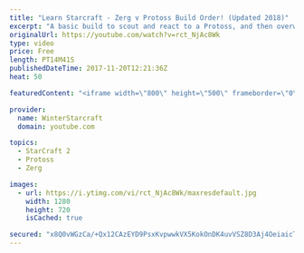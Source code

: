 ```yaml
---
title: "Learn Starcraft - Zerg v Protoss Build Order! (Updated 2018)"
excerpt: "A basic build to scout and react to a Protoss, and then overwhelm them with the swarm! Meant for lower level players looking for direction, not higher level looking for the dankest meta. -- Watch live at https://www.twitch.tv/wintergaming"
originalUrl: https://youtube.com/watch?v=rct_NjAc8Wk
type: video
price: Free
length: PT14M41S
publishedDateTime: 2017-11-20T12:21:36Z
heat: 50

featuredContent: "<iframe width=\"800\" height=\"500\" frameborder=\"0\" src=\"https://www.youtube.com/embed/rct_NjAc8Wk\" allow=\"accelerometer; autoplay; encrypted-media; gyroscope; picture-in-picture\" allowfullscreen></iframe>"

provider:
  name: WinterStarcraft
  domain: youtube.com

topics:
  - StarCraft 2
  - Protoss
  - Zerg

images:
  - url: https://i.ytimg.com/vi/rct_NjAc8Wk/maxresdefault.jpg
    width: 1280
    height: 720
    isCached: true

secured: "x8Q0vWGzCa/+Qx12CAzEYD9PsxKvpwwkVX5KokOnDK4uvVSZ8D3Aj4OeiaicTfSFN6E7ZPgsJ9+H3bIaglvk4FXfFFmxrXXdTqbOJbdGQcHcCaqUXReoFWnXsaoL8Rk4Mc6Z9ZuKn60Ue7aEf4I0/CcfNdemDDF8d4vTBZ+oYZBvTIx5zRG3s3bvtT811g0zFzL2fzwsVFy7JZ6p9zmS04/TrO9QuA38JIv8KgzBQzaiWc6sK3pEL+OqoUJxRms5XVNZ2eYdLLMw+lVnQq5UMMyDeVzCU9sZSmXv8WqUx9mw73w00MvyVnNBT8kF+55sMMKrkpl677nD3t6W0u/hIc+pQSbKUoJpZfBjvnkJWAZ1r37znD7C4yn2oThDeNH3097yNACtqDhf0SIEQlwPQ+UYCXxTNtrMNpsYFeWyMJ0=;8CYgsTsLSch6LPB1BEfd1Q=="
---
```



